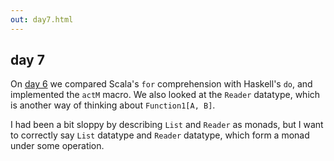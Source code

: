 ```yaml
---
out: day7.html
---
```


  [day6]: day6.html

day 7
-----

On [day 6][day6] we compared Scala's `for` comprehension with Haskell's `do`,
and implemented the `actM` macro.
We also looked at the `Reader` datatype, which is another way of thinking about `Function1[A, B]`.

I had been a bit sloppy by describing `List` and `Reader` as monads,
but I want to correctly say `List` datatype and `Reader` datatype,
which form a monad under some operation.
